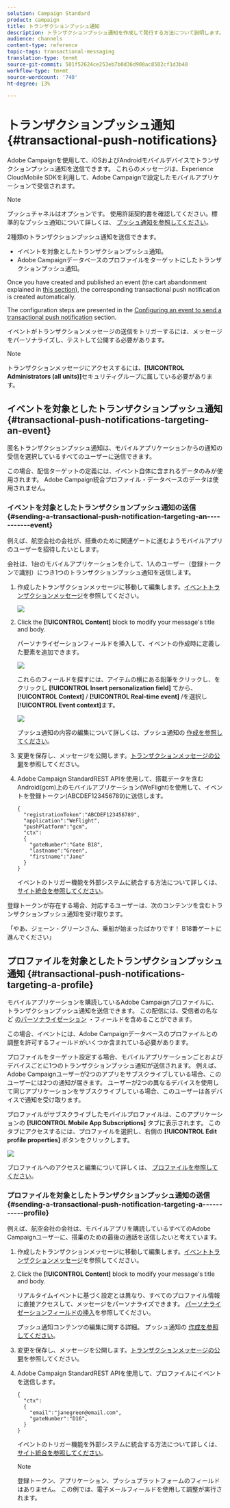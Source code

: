 ```yaml
---
solution: Campaign Standard
product: campaign
title: トランザクションプッシュ通知
description: トランザクションプッシュ通知を作成して発行する方法について説明します。
audience: channels
content-type: reference
topic-tags: transactional-messaging
translation-type: tm+mt
source-git-commit: 501f52624ce253eb7b0d36d908ac8502cf1d3b48
workflow-type: tm+mt
source-wordcount: '740'
ht-degree: 13%

---
```



# トランザクションプッシュ通知{#transactional-push-notifications}

Adobe Campaignを使用して、iOSおよびAndroidモバイルデバイスでトランザクションプッシュ通知を送信できます。 これらのメッセージは、Experience CloudMobile SDKを利用して、Adobe Campaignで設定したモバイルアプリケーションで受信されます。

>[!NOTE]
>
>プッシュチャネルはオプションです。 使用許諾契約書を確認してください。標準的なプッシュ通知について詳しくは、 [プッシュ通知を参照してください](../../channels/using/about-push-notifications.md)。

2種類のトランザクションプッシュ通知を送信できます。

* イベントを対象としたトランザクションプッシュ通知。
* Adobe Campaignデータベースのプロファイルをターゲットにしたトランザクションプッシュ通知。

Once you have created and published an event (the cart abandonment explained in [this section](../../channels/using/getting-started-with-transactional-msg.md#transactional-messaging-operating-principle)), the corresponding transactional push notification is created automatically.

The configuration steps are presented in the [Configuring an event to send a transactional push notification](../../administration/using/configuring-transactional-messaging.md#use-case--configuring-an-event-to-send-a-transactional-message) section.

イベントがトランザクションメッセージの送信をトリガーするには、メッセージをパーソナライズし、テストして公開する必要があります。

>[!NOTE]
>
>トランザクションメッセージにアクセスするには、**[!UICONTROL Administrators (all units)]**&#x200B;セキュリティグループに属している必要があります。

## イベントを対象としたトランザクションプッシュ通知 {#transactional-push-notifications-targeting-an-event}

匿名トランザクションプッシュ通知は、モバイルアプリケーションからの通知の受信を選択しているすべてのユーザーに送信できます。

この場合、配信ターゲットの定義には、イベント自体に含まれるデータのみが使用されます。 Adobe Campaign統合プロファイル・データベースのデータは使用されません。

### イベントを対象としたトランザクションプッシュ通知の送信 {#sending-a-transactional-push-notification-targeting-an-----------event}

例えば、航空会社の会社が、搭乗のために関連ゲートに進むようモバイルアプリのユーザーを招待したいとします。

会社は、1台のモバイルアプリケーションを介して、1人のユーザー（登録トークンで識別）につき1つのトランザクションプッシュ通知を送信します。

1. 作成したトランザクションメッセージに移動して編集します。[イベントトランザクションメッセージ](../../channels/using/event-transactional-messages.md)を参照してください。

   ![](assets/message-center_push_message.png)

1. Click the **[!UICONTROL Content]** block to modify your message&#39;s title and body.

   パーソナライゼーションフィールドを挿入して、イベントの作成時に定義した要素を追加できます。

   ![](assets/message-center_push_content.png)

   これらのフィールドを探すには、アイテムの横にある鉛筆をクリックし、をクリックし **[!UICONTROL Insert personalization field]** てから、 **[!UICONTROL Context]** / **[!UICONTROL Real-time event]** /を選択し **[!UICONTROL Event context]**&#x200B;ます。

   ![](assets/message-center_push_personalization.png)

   プッシュ通知の内容の編集について詳しくは、プッシュ通知の [作成を参照してください](../../channels/using/preparing-and-sending-a-push-notification.md)。

1. 変更を保存し、メッセージを公開します。[トランザクションメッセージの公開](../../channels/using/event-transactional-messages.md#publishing-a-transactional-message)を参照してください。

1. Adobe Campaign StandardREST APIを使用して、搭載データを含むAndroid(gcm)上のモバイルアプリケーション(WeFlight)を使用して、イベントを登録トークン(ABCDEF123456789)に送信します。

   ```
   {
     "registrationToken":"ABCDEF123456789",
     "application":"WeFlight",
     "pushPlatform":"gcm",
     "ctx":
     {
       "gateNumber":"Gate B18",
       "lastname":"Green",
       "firstname":"Jane"
     }
   }
   ```

   イベントのトリガー機能を外部システムに統合する方法について詳しくは、 [サイト統合を参照してください](../../administration/using/configuring-transactional-messaging.md#integrating-the-triggering-of-the-event-in-a-website)。

登録トークンが存在する場合、対応するユーザーは、次のコンテンツを含むトランザクションプッシュ通知を受け取ります。

「やあ、ジェーン・グリーンさん、乗船が始まったばかりです！ B18番ゲートに進んでください」

## プロファイルを対象としたトランザクションプッシュ通知 {#transactional-push-notifications-targeting-a-profile}

モバイルアプリケーションを購読しているAdobe Campaignプロファイルに、トランザクションプッシュ通知を送信できます。 この配信には、受信者の名など [のパーソナライゼーション](../../designing/using/personalization.md#inserting-a-personalization-field) ・フィールドを含めることができます。

この場合、イベントには、Adobe Campaignデータベースのプロファイルとの調整を許可するフィールドがいくつか含まれている必要があります。

プロファイルをターゲット設定する場合、モバイルアプリケーションごとおよびデバイスごとに1つのトランザクションプッシュ通知が送信されます。 例えば、Adobe Campaignユーザーが2つのアプリをサブスクライブしている場合、このユーザーには2つの通知が届きます。 ユーザーが2つの異なるデバイスを使用して同じアプリケーションをサブスクライブしている場合、このユーザーは各デバイスで通知を受け取ります。

プロファイルがサブスクライブしたモバイルプロファイルは、このアプリケーションの **[!UICONTROL Mobile App Subscriptions]** タブに表示されます。 このタブにアクセスするには、プロファイルを選択し、右側の **[!UICONTROL Edit profile properties]** ボタンをクリックします。

![](assets/push_notif_subscriptions.png)

プロファイルへのアクセスと編集について詳しくは、 [プロファイルを参照してください](../../audiences/using/creating-profiles.md)。

### プロファイルを対象としたトランザクションプッシュ通知の送信 {#sending-a-transactional-push-notification-targeting-a-----------profile}

例えば、航空会社の会社は、モバイルアプリを購読しているすべてのAdobe Campaignユーザーに、搭乗のための最後の通話を送信したいと考えています。

1. 作成したトランザクションメッセージに移動して編集します。[イベントトランザクションメッセージ](../../channels/using/event-transactional-messages.md)を参照してください。

1. Click the **[!UICONTROL Content]** block to modify your message&#39;s title and body.

   リアルタイムイベントに基づく設定とは異なり、すべてのプロファイル情報に直接アクセスして、メッセージをパーソナライズできます。 [パーソナライゼーションフィールドの挿入](../../designing/using/personalization.md#inserting-a-personalization-field)を参照してください。

   プッシュ通知コンテンツの編集に関する詳細。 プッシュ通知の [作成を参照してください](../../channels/using/preparing-and-sending-a-push-notification.md)。

1. 変更を保存し、メッセージを公開します。[トランザクションメッセージの公開](../../channels/using/event-transactional-messages.md#publishing-a-transactional-message)を参照してください。
1. Adobe Campaign StandardREST APIを使用して、プロファイルにイベントを送信します。

   ```
   {
     "ctx":
     {
       "email":"janegreen@email.com",
       "gateNumber":"D16",
     }
   }
   ```

   イベントのトリガー機能を外部システムに統合する方法について詳しくは、 [サイト統合を参照してください](../../administration/using/configuring-transactional-messaging.md#integrating-the-triggering-of-the-event-in-a-website)。

   >[!NOTE]
   >
   >登録トークン、アプリケーション、プッシュプラットフォームのフィールドはありません。 この例では、電子メールフィールドを使用して調整が実行されます。

